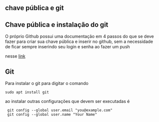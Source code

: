 ## chave pública e git




## Chave pública e instalação do git

O próprio Github possui uma documentação em 4 passos do que se deve fazer para criar sua chave pública e inserir no github, sem a necessidade de ficar sempre inserindo seu login e senha ao fazer um push

nesse [link](https://help.github.com/articles/generating-an-ssh-key/)


## Git

Para instalar o git para digitar o comando 

```
sudo apt install git

```
ao instalar outras configurações que devem ser executadas é 

```
 git config --global user.email "you@example.com"
 git config --global user.name "Your Name"

```